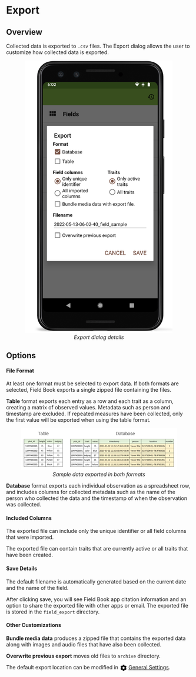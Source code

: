 Export
======

Overview
--------

Collected data is exported to `.csv` files. The Export dialog allows the
user to customize how collected data is exported.

<figure align="center" class="image">
  <img src="_static/images/export/export_framed.png" width="400px"> 
  <figcaption><i>Export dialog details</i></figcaption> 
</figure>

Options
-------

#### File Format

At least one format must be selected to export data. If both formats are
selected, Field Book exports a single zipped file containing the files.

**Table** format exports each entry as a row and each trait as a column,
creating a matrix of observed values. Metadata such as person and
timestamp are excluded. If repeated measures have been collected, only
the first value will be exported when using the table format.

<figure align="center" class="image">
  <img src="_static/images/export/export_file_formats.png" width="1100px"> 
  <figcaption><i>Sample data exported in both
formats</i></figcaption> 
</figure>

**Database** format exports each individual observation as a spreadsheet
row, and includes columns for collected metadata such as the name of the
person who collected the data and the timestamp of when the observation
was collected.

#### Included Columns

The exported file can include only the unique identifier or all field
columns that were imported.

The exported file can contain traits that are currently active or all
traits that have been created.

#### Save Details

The default filename is automatically generated based on the current
date and the name of the field.

After clicking save, you will see Field Book app citation information
and an option to share the exported file with other apps or email. The
exported file is stored in the `field_export` directory.

#### Other Customizations

**Bundle media data** produces a zipped file that contains the exported
data along with images and audio files that have also been collected.

**Overwrite previous export** moves old files to `archive` directory.

The default export location can be modified in
<a href="settings-general.md"><img style="vertical-align: middle;" src="_static/icons/home/cog.png" width="20px"></a> [General Settings](settings-general.md).
